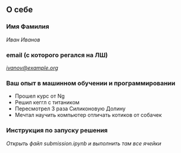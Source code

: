 ## О себе

### Имя Фамилия 
*Иван Иванов*

### email (с которого регался на ЛШ)
*ivanov@example.org*

### Ваш опыт в машинном обучении и программировании
- Прошел курс от Ng
- Решил кеггл с титаником
- Пересмотрел 3 раза Силиконовую Долину
- Мечтал научить компьютер отличать котиков от собачек

### Инструкция по запуску решения
*Открыть файл submission.ipynb и выполнить там все ячейки*

